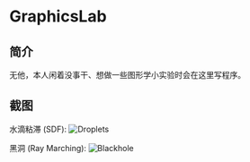 # GraphicsLab

## 简介

无他，本人闲着没事干、想做一些图形学小实验时会在这里写程序。

## 截图

水滴粘滞 (SDF):
![Droplets](./Droplets/Preview.png)

黑洞 (Ray Marching):
![Blackhole](./Blackhole/Preview.png)


